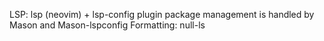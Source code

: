 LSP: lsp (neovim) + lsp-config plugin
package management is handled by Mason and Mason-lspconfig
Formatting: null-ls
